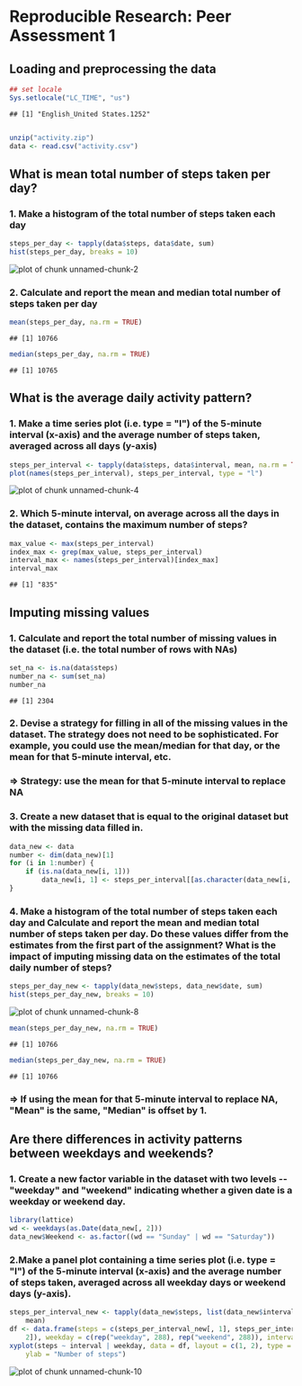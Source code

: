 # Reproducible Research: Peer Assessment 1

## Loading and preprocessing the data

```r
## set locale
Sys.setlocale("LC_TIME", "us")
```

```
## [1] "English_United States.1252"
```

```r

unzip("activity.zip")
data <- read.csv("activity.csv")
```


## What is mean total number of steps taken per day?
### 1. Make a histogram of the total number of steps taken each day

```r
steps_per_day <- tapply(data$steps, data$date, sum)
hist(steps_per_day, breaks = 10)
```

![plot of chunk unnamed-chunk-2](figure/unnamed-chunk-2.png) 

### 2. Calculate and report the mean and median total number of steps taken per day

```r
mean(steps_per_day, na.rm = TRUE)
```

```
## [1] 10766
```

```r
median(steps_per_day, na.rm = TRUE)
```

```
## [1] 10765
```


## What is the average daily activity pattern?
### 1. Make a time series plot (i.e. type = "l") of the 5-minute interval (x-axis) and the average number of steps taken, averaged across all days (y-axis)

```r
steps_per_interval <- tapply(data$steps, data$interval, mean, na.rm = TRUE)
plot(names(steps_per_interval), steps_per_interval, type = "l")
```

![plot of chunk unnamed-chunk-4](figure/unnamed-chunk-4.png) 

### 2. Which 5-minute interval, on average across all the days in the dataset, contains the maximum number of steps?

```r
max_value <- max(steps_per_interval)
index_max <- grep(max_value, steps_per_interval)
interval_max <- names(steps_per_interval)[index_max]
interval_max
```

```
## [1] "835"
```


## Imputing missing values
### 1. Calculate and report the total number of missing values in the dataset (i.e. the total number of rows with NAs)

```r
set_na <- is.na(data$steps)
number_na <- sum(set_na)
number_na
```

```
## [1] 2304
```

### 2. Devise a strategy for filling in all of the missing values in the dataset. The strategy does not need to be sophisticated. For example, you could use the mean/median for that day, or the mean for that 5-minute interval, etc.
### => Strategy: use the mean for that 5-minute interval to replace NA

### 3. Create a new dataset that is equal to the original dataset but with the missing data filled in.

```r
data_new <- data
number <- dim(data_new)[1]
for (i in 1:number) {
    if (is.na(data_new[i, 1])) 
        data_new[i, 1] <- steps_per_interval[[as.character(data_new[i, 3])]]
}
```


### 4. Make a histogram of the total number of steps taken each day and Calculate and report the mean and median total number of steps taken per day. Do these values differ from the estimates from the first part of the assignment? What is the impact of imputing missing data on the estimates of the total daily number of steps?

```r
steps_per_day_new <- tapply(data_new$steps, data_new$date, sum)
hist(steps_per_day_new, breaks = 10)
```

![plot of chunk unnamed-chunk-8](figure/unnamed-chunk-8.png) 

```r
mean(steps_per_day_new, na.rm = TRUE)
```

```
## [1] 10766
```

```r
median(steps_per_day_new, na.rm = TRUE)
```

```
## [1] 10766
```

### => If using the mean for that 5-minute interval to replace NA, "Mean" is the same, "Median" is offset by 1.

## Are there differences in activity patterns between weekdays and weekends?
### 1. Create a new factor variable in the dataset with two levels -- "weekday" and "weekend" indicating whether a given date is a weekday or weekend day.

```r
library(lattice)
wd <- weekdays(as.Date(data_new[, 2]))
data_new$Weekend <- as.factor((wd == "Sunday" | wd == "Saturday"))
```

### 2.Make a panel plot containing a time series plot (i.e. type = "l") of the 5-minute interval (x-axis) and the average number of steps taken, averaged across all weekday days or weekend days (y-axis). 

```r
steps_per_interval_new <- tapply(data_new$steps, list(data_new$interval, data_new$Weekend), 
    mean)
df <- data.frame(steps = c(steps_per_interval_new[, 1], steps_per_interval_new[, 
    2]), weekday = c(rep("weekday", 288), rep("weekend", 288)), interval = as.numeric(rownames(steps_per_interval_new)))
xyplot(steps ~ interval | weekday, data = df, layout = c(1, 2), type = "l", 
    ylab = "Number of steps")
```

![plot of chunk unnamed-chunk-10](figure/unnamed-chunk-10.png) 

